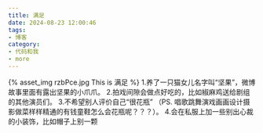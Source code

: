 ```yaml
---
title: 满足
date: 2024-08-23 12:00:46
tags:
- 博客
category:
- 代码和我
- more
---
```

{% asset_img rzbPce.jpg This is 满足 %}
1.养了一只猫女儿名字叫“坚果”，微博故事里面有露出坚果的小爪爪。
2.拍戏间隙会做点好吃的，比如椒麻鸡送给剧组的其他演员们。
3.不希望别人评价自己“很花瓶” （PS. 唱歌跳舞演戏画画设计摄影做菜样样精通的有钱童鞋怎么会花瓶呢？？？）。
4.会在私服上加一些别出心裁的小装饰，比如帽子上别一颗